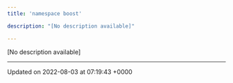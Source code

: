 ```yaml
---
title: 'namespace boost'

description: "[No description available]"

---
```







[No description available]






-------------------------------

Updated on 2022-08-03 at 07:19:43 +0000